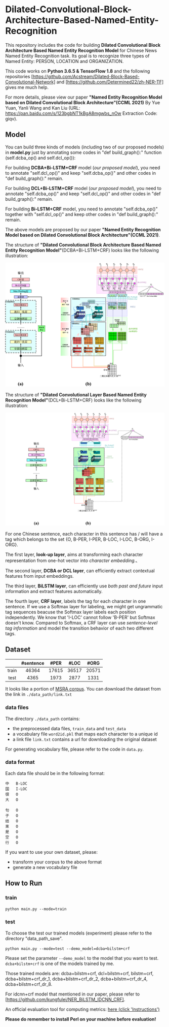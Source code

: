 # Dilated-Convolutional-Block-Architecture-Based-Named-Entity-Recognition

This repository includes the code for building __Dilated Convolutional Block Architecture Based Named Entity Recognition Model__ for Chinese News Named Entity Recognition task. Its goal is to recognize three types of Named Entity: PERSON, LOCATION and ORGANIZATION.

This code works on __Python 3.6.5 & TensorFlow 1.8__ and the following repositories [https://github.com/Acstream/Dilated-Block-Based-Convolutional-Network] and [https://github.com/Determined22/zh-NER-TF] gives me much help.

For more details, please view our paper __"Named Entity Recognition Model based on Dilated Convolutional Block Architecture"(CCML 2021)__ By Yue Yuan, Yanli Wang and Kan Liu (URL: https://pan.baidu.com/s/123bgbNT1kBgA8mgwbs_nOw Extraction Code: giqv).

## Model
You can build three kinds of models (including two of our proposed models) in __model.py__ just by annotating some codes in "def build_graph():" function (self.dcba_op() and self.dcl_op()):

For building __DCBA+Bi-LSTM+CRF__ model (_our proposed model_), you need to annotate "self.dcl_op()" and keep "self.dcba_op()" and other codes in "def build_graph():" remain.

For building __DCL+Bi-LSTM+CRF__ model (_our proposed model_), you need to annotate "self.dcba_op()" and keep "self.dcl_op()" and other codes in "def build_graph():" remain.

For building __Bi-LSTM+CRF__ model, you need to annotate "self.dcba_op()" together with "self.dcl_op()" and keep other codes in "def build_graph():" remain.

The above models are proposed by our paper __"Named Entity Recognition Model based on Dilated Convolutional Block Architecture"(CCML 2021)__. 

The structure of __"Dilated Convolutional Block Architecture Based Named Entity Recognition Model"__(DCBA+Bi-LSTM+CRF) looks like the following illustration:

![DCBA+Bi-LSTM+CRF](./pic1.png)

The structure of __"Dilated Convolutional Layer Based Named Entity Recognition Model"__(DCL+Bi-LSTM+CRF) looks like the following illustration:

![DCL+Bi-LSTM+CRF](./pic2.png)

For one Chinese sentence, each character in this sentence has / will have a tag which belongs to the set {O, B-PER, I-PER, B-LOC, I-LOC, B-ORG, I-ORG}.

The first layer, __look-up layer__, aims at transforming each character representation from one-hot vector into *character embedding*.、

The second layer, __DCBA or DCL layer__, can efficiently extract contextual features from input embeddings.

The third layer, __BiLSTM layer__, can efficiently use *both past and future* input information and extract features automatically.

The fourth layer, __CRF layer__,  labels the tag for each character in one sentence. If we use a Softmax layer for labeling, we might get ungrammatic tag sequences beacuse the Softmax layer labels each position independently. We know that 'I-LOC' cannot follow 'B-PER' but Softmax doesn't know. Compared to Softmax, a CRF layer can use *sentence-level tag information* and model the transition behavior of each two different tags.

## Dataset

|    | #sentence | #PER | #LOC | #ORG |
| :----: | :---: | :---: | :---: | :---: |
| train  | 46364 | 17615 | 36517 | 20571 |
| test   | 4365  | 1973  | 2877  | 1331  |

It looks like a portion of [MSRA corpus](http://sighan.cs.uchicago.edu/bakeoff2006/). You can download the dataset from the link in `./data_path/link.txt`

### data files

The directory `./data_path` contains:

- the preprocessed data files, `train_data` and `test_data` 
- a vocabulary file `word2id.pkl` that maps each character to a unique id  
- a link file `link.txt` contains a url for downloading the original dataset  

For generating vocabulary file, please refer to the code in `data.py`. 

### data format

Each data file should be in the following format:

```
中	B-LOC
国	I-LOC
很	O
大	O

句	O
子	O
结	O
束	O
是	O
空	O
行	O

```

If you want to use your own dataset, please: 

- transform your corpus to the above format
- generate a new vocabulary file

## How to Run

### train

`python main.py --mode=train `

### test

To choose the test our trained models (experiment) please refer to the directory "data_path_save".

`python main.py --mode=test --demo_model=dcba+bilstm+crf`

Please set the parameter `--demo_model` to the model that you want to test. `dcba+bilstm+crf` is one of the models trained by me. 

Those trained models are: dcba+bilstm+crf, dcl+bilstm+crf, bilstm+crf, dcba+bilstm+crf_dr_1, dcba+bilstm+crf_dr_2, dcba+bilstm+crf_dr_4, dcba+bilstm+crf_dr_8.

For idcnn+crf model that mentioned in our paper, please refer to [https://github.com/kungfulei/NER_BiLSTM_IDCNN_CRF].

An official evaluation tool for computing metrics: [here (click 'Instructions')](http://sighan.cs.uchicago.edu/bakeoff2006/)

__Please do remember to install Perl on your machine before evaluation!__


